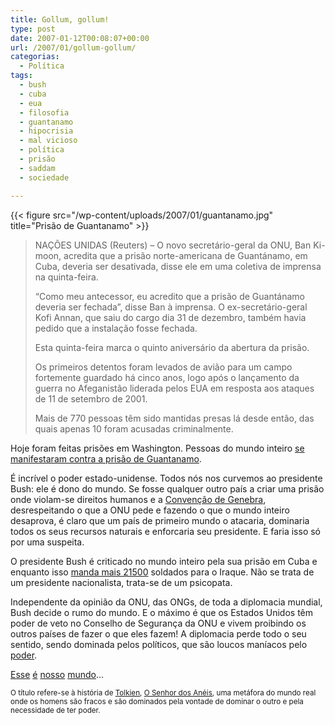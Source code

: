 ```yaml
---
title: Gollum, gollum!
type: post
date: 2007-01-12T00:08:07+00:00
url: /2007/01/gollum-gollum/
categorias:
  - Política
tags:
  - bush
  - cuba
  - eua
  - filosofia
  - guantanamo
  - hipocrisia
  - mal vicioso
  - política
  - prisão
  - saddam
  - sociedade

---
```

{{< figure src="/wp-content/uploads/2007/01/guantanamo.jpg" title="Prisão de Guantanamo" >}}

> NAÇÕES UNIDAS (Reuters) – O novo secretário-geral da ONU, Ban Ki-moon, acredita que a prisão norte-americana de Guantánamo, em Cuba, deveria ser desativada, disse ele em uma coletiva de imprensa na quinta-feira.
>
> “Como meu antecessor, eu acredito que a prisão de Guantánamo deveria ser fechada”, disse Ban à imprensa. O ex-secretário-geral Kofi Annan, que saiu do cargo dia 31 de dezembro, também havia pedido que a instalação fosse fechada.
>
> Esta quinta-feira marca o quinto aniversário da abertura da prisão.
>
> Os primeiros detentos foram levados de avião para um campo fortemente guardado há cinco anos, logo após o lançamento da guerra no Afeganistão liderada pelos EUA em resposta aos ataques de 11 de setembro de 2001.
>
> Mais de 770 pessoas têm sido mantidas presas lá desde então, das quais apenas 10 foram acusadas criminalmente.

Hoje foram feitas prisões em Washington. Pessoas do mundo inteiro [se manifestaram contra a prisão de Guantanamo][1].

É incrível o poder estado-unidense. Todos nós nos curvemos ao presidente Bush: ele é dono do mundo. Se fosse qualquer outro país a criar uma prisão onde violam-se direitos humanos e a [Convenção de Genebra][2], desrespeitando o que a ONU pede e fazendo o que o mundo inteiro desaprova, é claro que um país de primeiro mundo o atacaria, dominaria todos os seus recursos naturais e enforcaria seu presidente. E faria isso só por uma suspeita.

O presidente Bush é criticado no mundo inteiro pela sua prisão em Cuba e enquanto isso [manda mais 21500][3] soldados para o Iraque. Não se trata de um presidente nacionalista, trata-se de um psicopata.

Independente da opinião da ONU, das ONGs, de toda a diplomacia mundial, Bush decide o rumo do mundo. E o máximo é que os Estados Unidos têm poder de veto no Conselho de Segurança da ONU e vivem proibindo os outros países de fazer o que eles fazem! A diplomacia perde todo o seu sentido, sendo dominada pelos políticos, que são loucos maníacos pelo [poder][4].

[Esse][5] [é][6] [nosso][7] [mundo][8]…

<small>O título refere-se à história de <a href="http://pt.wikipedia.org/wiki/J.R.R._Tolkien">Tolkien</a>, <a href="http://pt.wikipedia.org/wiki/O_Senhor_dos_An%C3%A9is">O Senhor dos Anéis</a>, uma metáfora do mundo real onde os homens são fracos e são dominados pela vontade de dominar o outro e pela necessidade de ter poder.</small>

 [1]: http://www.alertnet.org/thenews/newsdesk/N11391231.htm
 [2]: http://pt.wikipedia.org/wiki/Conven%C3%A7%C3%A3o_de_Genebra
 [3]: http://www.bloomberg.com/apps/news?pid=20601087&sid=ad0o2Ib7CN7Q
 [4]: http://http://pt.wikipedia.org/wiki/Um_Anel
 [5]: /2006/12/progresso-irracional/
 [6]: /2006/12/fronteiras-mercados-enfim-globalizacao/
 [7]: /2006/12/reserva-moral-da-nacao/
 [8]: /2006/12/a-necessidade-de-ter-dinheiro/

